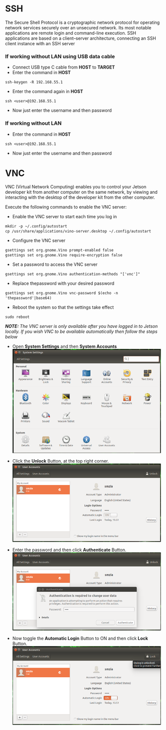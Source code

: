 
# SSH

The Secure Shell Protocol is a cryptographic network protocol for operating network services securely over an unsecured network. Its most notable applications are remote login and command-line execution. SSH applications are based on a client–server architecture, connecting an SSH client instance with an SSH server

### If working without LAN using USB data cable

+ Connect USB type C cable from __HOST__ to __TARGET__
+ Enter the command in __HOST__
```
ssh-keygen -R 192.168.55.1
```
+ Enter the command again in __HOST__
```
ssh <user>@192.168.55.1
```
+ Now just enter the username and then password

### If working without LAN 

+ Enter the command in __HOST__
```
ssh <user>@192.168.55.1
```
+ Now just enter the username and then password

# VNC

VNC (Virtual Network Computing) enables you to control your Jetson developer kit from another computer on the same network, by viewing and interacting with the desktop of the developer kit from the other computer. </br>

Execute the following commands to enable the VNC server:

+ Enable the VNC server to start each time you log in
```
mkdir -p ~/.config/autostart
cp /usr/share/applications/vino-server.desktop ~/.config/autostart
```
+ Configure the VNC server
```
gsettings set org.gnome.Vino prompt-enabled false
gsettings set org.gnome.Vino require-encryption false
```

+ Set a password to access the VNC server
```
gsettings set org.gnome.Vino authentication-methods "['vnc']"
```

+ Replace thepassword with your desired password
```
gsettings set org.gnome.Vino vnc-password $(echo -n 'thepassword'|base64)
```
+ Reboot the system so that the settings take effect
```
sudo reboot
```
___NOTE:___ _The VNC server is only available after you have logged in to Jetson locally. If you wish VNC to be available automatically then follow the steps below_

+ Open __System Settings__ and then __System Accounts__
![1](https://github.com/syedmohiuddinzia/JetsonXavierAGX-H01Kit/blob/main/7-SSH-VNC/1.png)

+ Click the __Unlock__ Button, at the top right corner.
![2](https://github.com/syedmohiuddinzia/JetsonXavierAGX-H01Kit/blob/main/7-SSH-VNC/2.png)

+ Enter the password and then click __Authenticate__ Button.
![3](https://github.com/syedmohiuddinzia/JetsonXavierAGX-H01Kit/blob/main/7-SSH-VNC/3.png)

+ Now toggle the __Automatic Login__ Button to ON and then click __Lock__ Button.
![4](https://github.com/syedmohiuddinzia/JetsonXavierAGX-H01Kit/blob/main/7-SSH-VNC/4.png)



